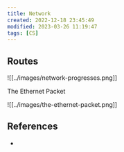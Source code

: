 ```yaml
---
title: Network
created: 2022-12-18 23:45:49
modified: 2023-03-26 11:19:47
tags: [CS]
---
```


## Routes

![[../images/network-progresses.png]]

The Ethernet Packet

![[../images/the-ethernet-packet.png]]

## References

- []()
